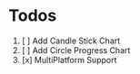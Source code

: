 # Todos

1. [ ] Add Candle Stick Chart
2. [ ] Add Circle Progress Chart
3. [x] MultiPlatform Support